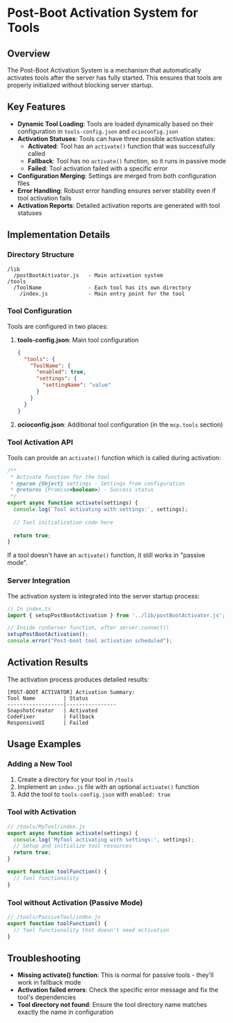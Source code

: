 # Post-Boot Activation System for Tools

## Overview

The Post-Boot Activation System is a mechanism that automatically activates tools after the server has fully started. This ensures that tools are properly initialized without blocking server startup.

## Key Features

- **Dynamic Tool Loading**: Tools are loaded dynamically based on their configuration in `tools-config.json` and `ocioconfig.json`
- **Activation Statuses**: Tools can have three possible activation states:
  - **Activated**: Tool has an `activate()` function that was successfully called
  - **Fallback**: Tool has no `activate()` function, so it runs in passive mode
  - **Failed**: Tool activation failed with a specific error
- **Configuration Merging**: Settings are merged from both configuration files
- **Error Handling**: Robust error handling ensures server stability even if tool activation fails
- **Activation Reports**: Detailed activation reports are generated with tool statuses

## Implementation Details

### Directory Structure

```
/lib
  /postBootActivator.js   - Main activation system
/tools
  /ToolName               - Each tool has its own directory
    /index.js             - Main entry point for the tool
```

### Tool Configuration

Tools are configured in two places:

1. **tools-config.json**: Main tool configuration
   ```json
   {
     "tools": {
       "ToolName": {
         "enabled": true,
         "settings": {
           "settingName": "value"
         }
       }
     }
   }
   ```

2. **ocioconfig.json**: Additional tool configuration (in the `mcp.tools` section)

### Tool Activation API

Tools can provide an `activate()` function which is called during activation:

```javascript
/**
 * Activate function for the tool
 * @param {Object} settings - Settings from configuration
 * @returns {Promise<boolean>} - Success status
 */
export async function activate(settings) {
  console.log(`Tool activating with settings:`, settings);
  
  // Tool initialization code here
  
  return true;
}
```

If a tool doesn't have an `activate()` function, it still works in "passive mode".

### Server Integration

The activation system is integrated into the server startup process:

```javascript
// In index.ts
import { setupPostBootActivation } from '../lib/postBootActivator.js';

// Inside runServer function, after server.connect()
setupPostBootActivation();
console.error("Post-boot tool activation scheduled");
```

## Activation Results

The activation process produces detailed results:

```
[POST-BOOT ACTIVATOR] Activation Summary:
Tool Name         | Status
------------------|----------------
SnapshotCreator   | Activated
CodeFixer         | Fallback
ResponsiveUI      | Failed
```

## Usage Examples

### Adding a New Tool

1. Create a directory for your tool in `/tools`
2. Implement an `index.js` file with an optional `activate()` function
3. Add the tool to `tools-config.json` with `enabled: true`

### Tool with Activation

```javascript
// /tools/MyTool/index.js
export async function activate(settings) {
  console.log('MyTool activating with settings:', settings);
  // Setup and initialize tool resources
  return true;
}

export function toolFunction() {
  // Tool functionality
}
```

### Tool without Activation (Passive Mode)

```javascript
// /tools/PassiveTool/index.js
export function toolFunction() {
  // Tool functionality that doesn't need activation
}
```

## Troubleshooting

- **Missing activate() function**: This is normal for passive tools - they'll work in fallback mode
- **Activation failed errors**: Check the specific error message and fix the tool's dependencies
- **Tool directory not found**: Ensure the tool directory name matches exactly the name in configuration
